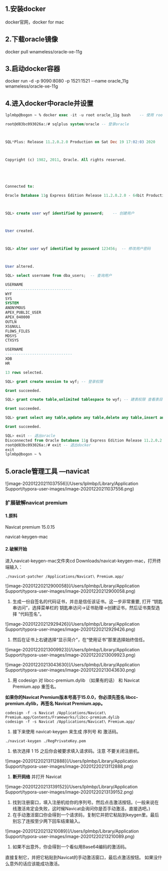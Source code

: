 ## 1.安装docker

docker官网，docker for mac

## 2.下载oracle镜像

docker pull wnameless/oracle-xe-11g

## 3.启动docker容器

docker run -d -p 9090:8080 -p 1521:1521 --name oracle_11g wnameless/oracle-xe-11g

## 4.进入docker中oracle并设置

```sql
lplmbp@bogon ~ % docker exec -it -u root oracle_11g bash    -- 使用 root 用户连接容器 oracle

root@d83bc093026a:/# sqlplus system/oracle -- 登录oracle



SQL*Plus: Release 11.2.0.2.0 Production on Sat Dec 19 17:02:03 2020



Copyright (c) 1982, 2011, Oracle. All rights reserved.





Connected to:

Oracle Database 11g Express Edition Release 11.2.0.2.0 - 64bit Production



SQL> create user wyf identified by password;    -- 创建用户     



User created.



SQL> alter user wyf identified by password 123456;  -- 修改用户密码



User altered.

SQL> select username from dba_users;  -- 查询用户

USERNAME
------------------------------
WYF
SYS
SYSTEM
ANONYMOUS
APEX_PUBLIC_USER
APEX_040000
OUTLN
XS$NULL
FLOWS_FILES
MDSYS
CTXSYS

USERNAME
------------------------------
XDB
HR

13 rows selected.

SQL> grant create session to wyf; -- 登录权限

Grant succeeded.

SQL> grant create table,unlimited tablespace to wyf; -- 建表权限 查看表目录权限

Grant succeeded.

SQL> grant select any table,update any table,delete any table,insert any table,drop any table to wyf; --操作表权限

Grant succeeded.

SQL> exit -- 退出oracle
Disconnected from Oracle Database 11g Express Edition Release 11.2.0.2.0 - 64bit Production
root@d83bc093026a:/# exit -- 退出docker
exit
lplmbp@bogon ~ % 
```

## 5.oracle管理工具 —navicat

![image-20201220211037556](/Users/lplmbp/Library/Application Support/typora-user-images/image-20201220211037556.png)



### 扩展破解navicat premium

#### 1.原料 

Navicat premium 15.0.15

navicat-keygen-mac

#### 2.破解开始

进入navicat-keygen-mac文件夹cd Downloads/navicat-keygen-mac，打开终端输入：

```
./navicat-patcher /Applications/Navicat\ Premium.app/
```

![image-20201220212900058](/Users/lplmbp/Library/Application Support/typora-user-images/image-20201220212900058.png)





1. 生成一份自签名的代码证书，并总是信任该证书。这一步非常重要, 打开 “钥匙串访问”，选择菜单栏的 钥匙串访问->证书助理->创建证书，然后证书类型选择 “代码签名”。

![image-20201220212929426](/Users/lplmbp/Library/Application Support/typora-user-images/image-20201220212929426.png)





1. 然后在证书上右键选择“显示简介”，在“使用证书”那里选择始终信任。

![image-20201220213009923](/Users/lplmbp/Library/Application Support/typora-user-images/image-20201220213009923.png)




![image-20201220213043630](/Users/lplmbp/Library/Application Support/typora-user-images/image-20201220213043630.png)



1. 用 codesign 对 libcc-premium.dylib （如果有的话） 和 Navicat Premium.app 重签名。

**如果你的Navicat Premium版本号高于15.0.0，你必须先签名 libcc-premium.dylib，再签名 Navicat Premium.app。**

```
codesign -f -s Navicat /Applications/Navicat\ Premium.app/Contents/Frameworks/libcc-premium.dylib
codesign -f -s Navicat /Applications/Navicat\ Premium.app/
```

1. 接下来使用 navicat-keygen 来生成 序列号 和 激活码。

```
./navicat-keygen ./RegPrivateKey.pem
```

1. 依次选择 1 15 之后你会被要求填入请求码。注意 不要关闭注册机。

![image-20201220213112888](/Users/lplmbp/Library/Application Support/typora-user-images/image-20201220213112888.png)





1. **断开网络** 并打开 Navicat

![image-20201220213139152](/Users/lplmbp/Library/Application Support/typora-user-images/image-20201220213139152.png)





1. 找到注册窗口，填入注册机给你的序列号。然后点击激活按钮。(一般来说在线激活肯定会失败，这时候Navicat会询问你是否手动激活，直接选吧。)
2. 在手动激活窗口你会得到一个请求码，复制它并把它粘贴到keygen里。最后别忘了连按至少两下回车结束输入。

![image-20201220213210089](/Users/lplmbp/Library/Application Support/typora-user-images/image-20201220213210089.png)





1. 如果不出意外，你会得到一个看似用Base64编码的激活码。

直接复制它，并把它粘贴到Navicat的手动激活窗口，最后点激活按钮。
如果没什么意外的话应该能成功激活。

